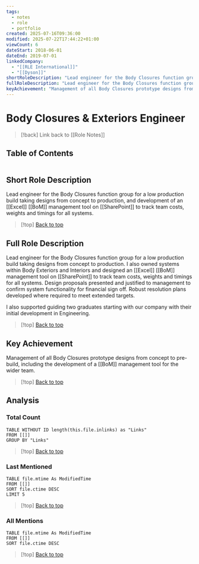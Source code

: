 ```yaml
---
tags:
  - notes
  - role
  - portfolio
created: 2025-07-16T09:36:00
modified: 2025-07-22T17:44:22+01:00
viewCount: 6
dateStart: 2018-06-01
dateEnd: 2019-07-01
linkedCompany:
  - "[[RLE International]]"
  - "[[Dyson]]"
shortRoleDescription: "Lead engineer for the Body Closures function group for a low production build taking designs from concept to production, and development of an <span class=\"theme-link\">Excel</span> <span class=\"theme-link\">BoM</span> management tool on <span class=\"theme-link\">SharePoint</span> to track team costs, weights and timings for all systems."
fullRoleDescription: "Lead engineer for the Body Closures function group for a low production build taking designs from concept to production. I also owned systems within Body Exteriors and Interiors and designed an <span class=\"theme-link\">Excel</span> <span class=\"theme-link\">BoM</span> management tool on <span class=\"theme-link\">SharePoint</span> to track team costs, weights and timings for all systems. Design proposals presented and justified to management to confirm system functionality for financial sign off. Robust resolution plans developed where required to meet extended targets.<br>I also supported guiding two graduates starting with our company with their initial development in Engineering."
keyAchievement: "Management of all Body Closures prototype designs from concept to pre-build, including the development of a <span class=\"theme-link\">BoM</span> management tool for the wider team."
---
```

# Body Closures & Exteriors Engineer

> [!back] Link back to [[Role Notes]]

## Table of Contents
```table-of-contents
```

## Short Role Description

Lead engineer for the Body Closures function group for a low production build taking designs from concept to production, and development of an [[Excel]] [[BoM]] management tool on [[SharePoint]] to track team costs, weights and timings for all systems.

>[!top] [Back to top](#Table%20of%20Contents)

## Full Role Description

Lead engineer for the Body Closures function group for a low production build taking designs from concept to production. I also owned systems within Body Exteriors and Interiors and designed an [[Excel]] [[BoM]] management tool on [[SharePoint]] to track team costs, weights and timings for all systems. Design proposals presented and justified to management to confirm system functionality for financial sign off. Robust resolution plans developed where required to meet extended targets.

I also supported guiding two graduates starting with our company with their initial development in Engineering.

>[!top] [Back to top](#Table%20of%20Contents)

## Key Achievement

Management of all Body Closures prototype designs from concept to pre-build, including the development of a [[BoM]] management tool for the wider team.

>[!top] [Back to top](#Table%20of%20Contents)

## Analysis

### Total Count

```dataview
TABLE WITHOUT ID length(this.file.inlinks) as "Links"
FROM [[]]
GROUP BY "Links"
```

>[!top] [Back to top](#Table%20of%20Contents)

### Last Mentioned

```dataview
TABLE file.mtime As ModifiedTime
FROM [[]]
SORT file.ctime DESC
LIMIT 5
```

>[!top] [Back to top](#Table%20of%20Contents)

### All Mentions

```dataview
TABLE file.mtime As ModifiedTime
FROM [[]]
SORT file.ctime DESC
```

>[!top] [Back to top](#Table%20of%20Contents)